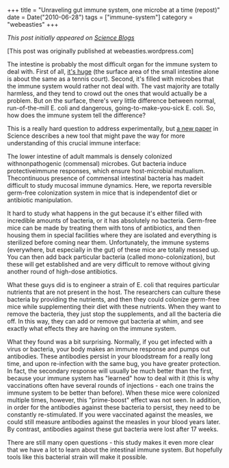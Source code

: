 +++
title = "Unraveling gut immune system, one microbe at a time (repost)"
date = Date("2010-06-28")
tags = ["immune-system"]
category = "webeasties"
+++

_This post initially appeared on [Science Blogs](http://scienceblogs.com/webeasties)_

[This post was originally published at webeasties.wordpress.com]

The intestine is probably the most difficult organ for the immune system to deal with. First of all, [it's huge](http://en.wikipedia.org/wiki/Small_intestine#Size_and_divisions) (the surface area of the small intestine alone is about the same as a tennis court). Second, it's filled with microbes that the immune system would rather not deal with. The vast majority are totally harmless, and they tend to crowd out the ones that would actually be a problem. But on the surface, there's very little difference between normal, run-of-the-mill E. coli and dangerous, going-to-make-you-sick E. coli. So, how does the immune system tell the difference?

This is a really hard question to address experimentally, but [a new paper](http://www.sciencemag.org/cgi/content/abstract/328/5986/1705) in Science describes a new tool that might pave the way for more understanding of this crucial immune interface:

The lower intestine of adult mammals is densely colonized withnonpathogenic (commensal) microbes. Gut bacteria induce protectiveimmune responses, which ensure host-microbial mutualism. Thecontinuous presence of commensal intestinal bacteria has madeit difficult to study mucosal immune dynamics. Here, we reporta reversible germ-free colonization system in mice that is independentof diet or antibiotic manipulation.

It hard to study what happens in the gut because it's either filled with incredible amounts of bacteria, or it has absolutely no bacteria. Germ-free mice can be made by treating them with tons of antibiotics, and then housing them in special facilities where they are isolated and everything is sterilized before coming near them. Unfortunately, the immune systems (everywhere, but especially in the gut) of these mice are totally messed up. You can then add back particular bacteria (called mono-colonization), but these will get established and are very difficult to remove without giving another round of high-dose antibiotics.

What these guys did is to engineer a strain of E. coli that requires particular nutrients that are not present in the host. The researchers can culture these bacteria by providing the nutrients, and then they could colonize germ-free mice while supplementing their diet with these nutrients. When they want to remove the bacteria, they just stop the supplements, and all the bacteria die off. In this way, they can add or remove gut bacteria at whim, and see exactly what effects they are having on the immune system.

What they found was a bit surprising. Normally, if you get infected with a virus or bacteria, your body makes an immune response and pumps out antibodies. These antibodies persist in your bloodstream for a really long time, and upon re-infection with the same bug, you have greater protection. In fact, the secondary response will usually be much better than the first, because your immune system has "learned" how to deal with it (this is why vaccinations often have several rounds of injections - each one trains the immune system to be better than before). When these mice were colonized multiple times, however, this "prime-boost" effect was not seen. In addition, in order for the antibodies against these bacteria to persist, they need to be constantly re-stimulated. If you were vaccinated against the measles, we could still measure antibodies against the measles in your blood years later. By contrast, antibodies against these gut bacteria were lost after 17 weeks.

There are still many open questions - this study makes it even more clear that we have a lot to learn about the intestinal immune system. But hopefully tools like this bacterial strain will make it possible.

      
  
